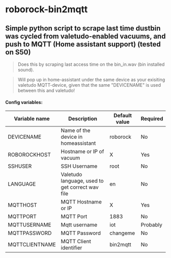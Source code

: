 # roborock-bin2mqtt

## Simple python script to scrape last time dustbin was cycled from valetudo-enabled vacuums, and push to MQTT (Home assistant support) (tested on S50)
>Does this by scraping last access time on the bin_in.wav (bin installed sound). 

>Will pop up in home-assistant under the same device as your exisiting valetudo MQTT-device, given that the same "DEVICENAME" is used between this and valetudo!
#### Config variables:
| Variable name  |  Description | Default value  | Required |
|---|---|---|---|
| DEVICENAME | Name of the device in homeassistant | roborock | No |
| ROBOROCKHOST  |  Hostname or IP of vacuum |  X | Yes |
|  SSHUSER | SSH Username  |  root | No |
| LANGUAGE  | Valetudo language, used to get correct wav file | en | No|
|  MQTTHOST | MQTT Hostname or IP  | X  | Yes| 
|  MQTTPORT |  MQTT Port  | 1883  | No|
| MQTTUSERNAME  |  Mqtt username | iot  | Probably |
| MQTTPASSWORD  |  MQTT Password |  changeme | No | 
| MQTTCLIENTNAME  |  MQTT Client identifier |  bin2mqtt | No | 
